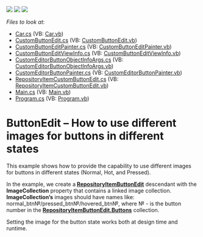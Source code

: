 <!-- default badges list -->
![](https://img.shields.io/endpoint?url=https://codecentral.devexpress.com/api/v1/VersionRange/128618216/23.1.2%2B)
[![](https://img.shields.io/badge/Open_in_DevExpress_Support_Center-FF7200?style=flat-square&logo=DevExpress&logoColor=white)](https://supportcenter.devexpress.com/ticket/details/T538328)
[![](https://img.shields.io/badge/📖_How_to_use_DevExpress_Examples-e9f6fc?style=flat-square)](https://docs.devexpress.com/GeneralInformation/403183)
<!-- default badges end -->
<!-- default file list -->
*Files to look at*:

* [Car.cs](./CS/ButtonEditImages/Car.cs) (VB: [Car.vb](./VB/ButtonEditImages/Car.vb))
* [CustomButtonEdit.cs](CS/ButtonEditImages/Custom%20Editor/CustomButtonEdit.cs) (VB: [CustomButtonEdit.vb](VB/ButtonEditImages/Custom%20Editor/CustomButtonEdit.vb))
* [CustomButtonEditPainter.cs](/CS/ButtonEditImages/Custom%20Editor/CustomButtonEditPainter.cs) (VB: [CustomButtonEditPainter.vb](/VB/ButtonEditImages/Custom%20Editor/CustomButtonEditPainter.vb))
* [CustomButtonEditViewInfo.cs](/CS/ButtonEditImages/Custom%20Editor/CustomButtonEditViewInfo.cs) (VB: [CustomButtonEditViewInfo.vb](/VB/ButtonEditImages/Custom%20Editor/CustomButtonEditViewInfo.vb))
* [CustomEditorButtonObjectInfoArgs.cs](/CS/ButtonEditImages/Custom%20Editor/CustomEditorButtonObjectInfoArgs.cs) (VB: [CustomEditorButtonObjectInfoArgs.vb](/VB/ButtonEditImages/Custom%20Editor/CustomEditorButtonObjectInfoArgs.vb))
* [CustomEditorButtonPainter.cs](/CS/ButtonEditImages/Custom%20Editor/CustomEditorButtonPainter.cs) (VB: [CustomEditorButtonPainter.vb](/VB/ButtonEditImages/Custom%20Editor/CustomEditorButtonPainter.vb))
* [RepositoryItemCustomButtonEdit.cs](/CS/ButtonEditImages/Custom%20Editor/RepositoryItemCustomButtonEdit.cs) (VB: [RepositoryItemCustomButtonEdit.vb](/VB/ButtonEditImages/Custom%20Editor/RepositoryItemCustomButtonEdit.vb))
* [Main.cs](./CS/ButtonEditImages/Main.cs) (VB: [Main.vb](./VB/ButtonEditImages/Main.vb))
* [Program.cs](./CS/ButtonEditImages/Program.cs) (VB: [Program.vb](./VB/ButtonEditImages/Program.vb))
<!-- default file list end -->
# ButtonEdit – How to use different images for buttons in different states


<p>This example shows how to provide the capability to use different images for buttons in different states (Normal, Hot, and Pressed).</p>
<p>In the example, we create a<strong> <a href="https://documentation.devexpress.com/WindowsForms/DevExpress.XtraEditors.Repository.RepositoryItemButtonEdit.class">RepositoryItemButtonEdit</a></strong> descendant with the <strong>ImageCollection</strong> property that contains a linked image collection. <strong>ImageCollection’s</strong> images should have names like: normal_btn№/pressed_btn№/hovered_btn№, where № - is the button number in the <strong><a href="https://documentation.devexpress.com/WindowsForms/DevExpress.XtraEditors.Repository.RepositoryItemButtonEdit.Buttons.property">RepositoryItemButtonEdit.Buttons</a></strong> collection.</p>
<p>Setting the image for the button state works both at design time and runtime.</p>

<br/>


